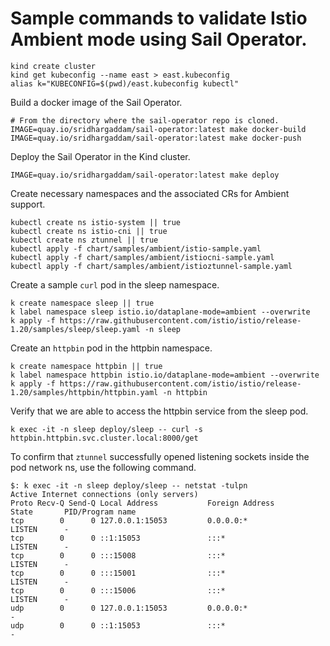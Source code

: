 # Sample commands to validate Istio Ambient mode using Sail Operator.

```shell
kind create cluster
kind get kubeconfig --name east > east.kubeconfig
alias k="KUBECONFIG=$(pwd)/east.kubeconfig kubectl"
```

Build a docker image of the Sail Operator.
```shell
# From the directory where the sail-operator repo is cloned.
IMAGE=quay.io/sridhargaddam/sail-operator:latest make docker-build
IMAGE=quay.io/sridhargaddam/sail-operator:latest make docker-push
```

Deploy the Sail Operator in the Kind cluster.
```shell
IMAGE=quay.io/sridhargaddam/sail-operator:latest make deploy
```

Create necessary namespaces and the associated CRs for Ambient support.
```shell
kubectl create ns istio-system || true
kubectl create ns istio-cni || true
kubectl create ns ztunnel || true
kubectl apply -f chart/samples/ambient/istio-sample.yaml
kubectl apply -f chart/samples/ambient/istiocni-sample.yaml
kubectl apply -f chart/samples/ambient/istioztunnel-sample.yaml
```

Create a sample `curl` pod in the sleep namespace.
```shell
k create namespace sleep || true
k label namespace sleep istio.io/dataplane-mode=ambient --overwrite
k apply -f https://raw.githubusercontent.com/istio/istio/release-1.20/samples/sleep/sleep.yaml -n sleep
```

Create an `httpbin` pod in the httpbin namespace.
```shell
k create namespace httpbin || true
k label namespace httpbin istio.io/dataplane-mode=ambient --overwrite
k apply -f https://raw.githubusercontent.com/istio/istio/release-1.20/samples/httpbin/httpbin.yaml -n httpbin
```

Verify that we are able to access the httpbin service from the sleep pod.
```shell
k exec -it -n sleep deploy/sleep -- curl -s httpbin.httpbin.svc.cluster.local:8000/get
```

To confirm that `ztunnel` successfully opened listening sockets inside the pod network ns, use the following command.
```console
$: k exec -it -n sleep deploy/sleep -- netstat -tulpn
Active Internet connections (only servers)
Proto Recv-Q Send-Q Local Address           Foreign Address         State       PID/Program name
tcp        0      0 127.0.0.1:15053         0.0.0.0:*               LISTEN      -
tcp        0      0 ::1:15053               :::*                    LISTEN      -
tcp        0      0 :::15008                :::*                    LISTEN      -
tcp        0      0 :::15001                :::*                    LISTEN      -
tcp        0      0 :::15006                :::*                    LISTEN      -
udp        0      0 127.0.0.1:15053         0.0.0.0:*                           -
udp        0      0 ::1:15053               :::*                                -
```
